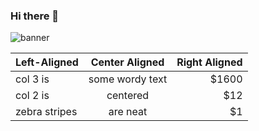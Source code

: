 ### Hi there 👋

![banner](https://user-images.githubusercontent.com/60405284/153978435-7325bce0-b29d-45c7-b38f-f83d6121e82e.png)



| Left-Aligned  | Center Aligned  | Right Aligned |
| :------------ |:---------------:| -----:|
| col 3 is      | some wordy text | $1600 |
| col 2 is      | centered        |   $12 |
| zebra stripes | are neat        |    $1 |

